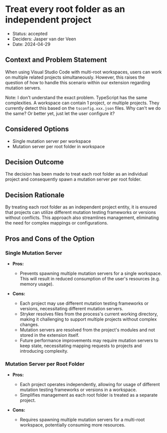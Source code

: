 # Treat every root folder as an independent project

* Status: accepted
* Deciders: Jasper van der Veen 
* Date: 2024-04-29

## Context and Problem Statement

When using Visual Studio Code with multi-root workspaces, users can work on multiple related projects simultaneously. However, this raises the question of how to handle this scenario within our extension regarding mutation servers.

Note: I don't understand the exact problem. TypeScript has the same complexities. A workspace can contain 1 project, or multiple projects. They currently detect this based on the `tsconfig.xxx.json` files. Why can't we do the same? Or better yet, just let the user configure it?

## Considered Options

* Single mutation server per workspace
* Mutation server per root folder in workspace

## Decision Outcome
The decision has been made to treat each root folder as an individual project and consequently spawn a mutation server per root folder.

## Decision Rationale
By treating each root folder as an independent project entity, it is ensured that projects can utilize different mutation testing frameworks or versions without conflicts. This approach also streamlines management, eliminating the need for complex mappings or configurations.

## Pros and Cons of the Option

### Single Mutation Server

* **Pros:**
  - Prevents spawning multiple mutation servers for a single workspace. This will result in reduced consumption of the user's resources (e.g. memory usage).

* **Cons:**
  - Each project may use different mutation testing frameworks or versions, necessitating different mutation servers.
  - Stryker resolves files from the process's current working directory, making it challenging to support multiple projects without complex changes.
  - Mutation servers are resolved from the project's modules and not stored in the extension itself.
  - Future performance improvements may require mutation servers to keep state, necessitating mapping requests to projects and introducing complexity.

### Mutation Server per Root Folder

* **Pros:**
  - Each project operates independently, allowing for usage of different mutation testing frameworks or versions in a workspace.
  - Simplifies management as each root folder is treated as a separate project.

* **Cons:**
  - Requires spawning multiple mutation servers for a multi-root workspace, potentially consuming more resources.